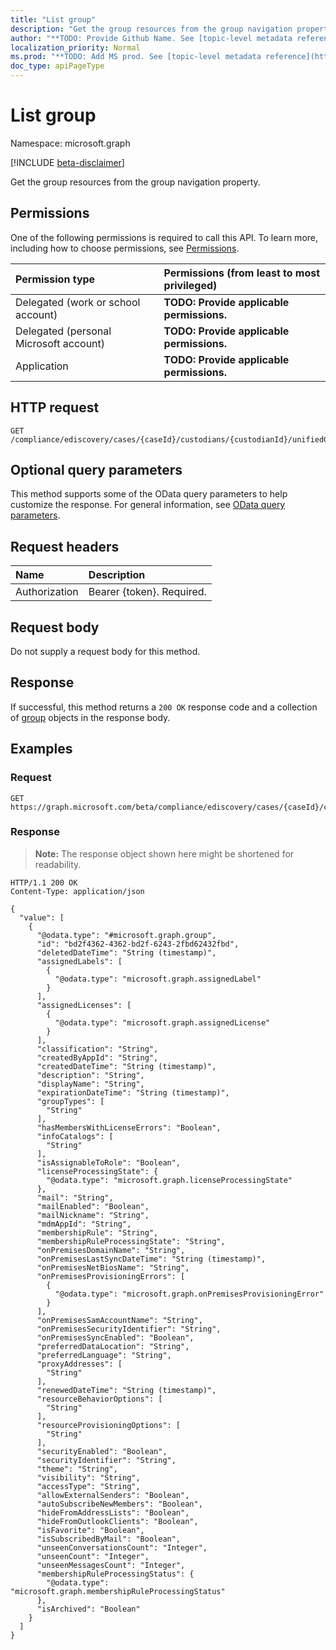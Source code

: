 ```yaml
---
title: "List group"
description: "Get the group resources from the group navigation property."
author: "**TODO: Provide Github Name. See [topic-level metadata reference](https://msgo.azurewebsites.net/add/document/guidelines/metadata.html#topic-level-metadata)**"
localization_priority: Normal
ms.prod: "**TODO: Add MS prod. See [topic-level metadata reference](https://msgo.azurewebsites.net/add/document/guidelines/metadata.html#topic-level-metadata)**"
doc_type: apiPageType
---
```


# List group
Namespace: microsoft.graph

[!INCLUDE [beta-disclaimer](../../includes/beta-disclaimer.md)]

Get the group resources from the group navigation property.

## Permissions
One of the following permissions is required to call this API. To learn more, including how to choose permissions, see [Permissions](/graph/permissions-reference).

|Permission type|Permissions (from least to most privileged)|
|:---|:---|
|Delegated (work or school account)|**TODO: Provide applicable permissions.**|
|Delegated (personal Microsoft account)|**TODO: Provide applicable permissions.**|
|Application|**TODO: Provide applicable permissions.**|

## HTTP request

<!-- {
  "blockType": "ignored"
}
-->
``` http
GET /compliance/ediscovery/cases/{caseId}/custodians/{custodianId}/unifiedGroupSources/{unifiedGroupSourceId}/group
```

## Optional query parameters
This method supports some of the OData query parameters to help customize the response. For general information, see [OData query parameters](/graph/query-parameters).

## Request headers
|Name|Description|
|:---|:---|
|Authorization|Bearer {token}. Required.|

## Request body
Do not supply a request body for this method.

## Response

If successful, this method returns a `200 OK` response code and a collection of [group](../resources/group.md) objects in the response body.

## Examples

### Request
<!-- {
  "blockType": "request",
  "name": "list_group"
}
-->
``` http
GET https://graph.microsoft.com/beta/compliance/ediscovery/cases/{caseId}/custodians/{custodianId}/unifiedGroupSources/{unifiedGroupSourceId}/group
```


### Response
>**Note:** The response object shown here might be shortened for readability.
<!-- {
  "blockType": "response",
  "truncated": true,
  "@odata.type": "Collection(microsoft.graph.group)"
}
-->
``` http
HTTP/1.1 200 OK
Content-Type: application/json

{
  "value": [
    {
      "@odata.type": "#microsoft.graph.group",
      "id": "bd2f4362-4362-bd2f-6243-2fbd62432fbd",
      "deletedDateTime": "String (timestamp)",
      "assignedLabels": [
        {
          "@odata.type": "microsoft.graph.assignedLabel"
        }
      ],
      "assignedLicenses": [
        {
          "@odata.type": "microsoft.graph.assignedLicense"
        }
      ],
      "classification": "String",
      "createdByAppId": "String",
      "createdDateTime": "String (timestamp)",
      "description": "String",
      "displayName": "String",
      "expirationDateTime": "String (timestamp)",
      "groupTypes": [
        "String"
      ],
      "hasMembersWithLicenseErrors": "Boolean",
      "infoCatalogs": [
        "String"
      ],
      "isAssignableToRole": "Boolean",
      "licenseProcessingState": {
        "@odata.type": "microsoft.graph.licenseProcessingState"
      },
      "mail": "String",
      "mailEnabled": "Boolean",
      "mailNickname": "String",
      "mdmAppId": "String",
      "membershipRule": "String",
      "membershipRuleProcessingState": "String",
      "onPremisesDomainName": "String",
      "onPremisesLastSyncDateTime": "String (timestamp)",
      "onPremisesNetBiosName": "String",
      "onPremisesProvisioningErrors": [
        {
          "@odata.type": "microsoft.graph.onPremisesProvisioningError"
        }
      ],
      "onPremisesSamAccountName": "String",
      "onPremisesSecurityIdentifier": "String",
      "onPremisesSyncEnabled": "Boolean",
      "preferredDataLocation": "String",
      "preferredLanguage": "String",
      "proxyAddresses": [
        "String"
      ],
      "renewedDateTime": "String (timestamp)",
      "resourceBehaviorOptions": [
        "String"
      ],
      "resourceProvisioningOptions": [
        "String"
      ],
      "securityEnabled": "Boolean",
      "securityIdentifier": "String",
      "theme": "String",
      "visibility": "String",
      "accessType": "String",
      "allowExternalSenders": "Boolean",
      "autoSubscribeNewMembers": "Boolean",
      "hideFromAddressLists": "Boolean",
      "hideFromOutlookClients": "Boolean",
      "isFavorite": "Boolean",
      "isSubscribedByMail": "Boolean",
      "unseenConversationsCount": "Integer",
      "unseenCount": "Integer",
      "unseenMessagesCount": "Integer",
      "membershipRuleProcessingStatus": {
        "@odata.type": "microsoft.graph.membershipRuleProcessingStatus"
      },
      "isArchived": "Boolean"
    }
  ]
}
```

